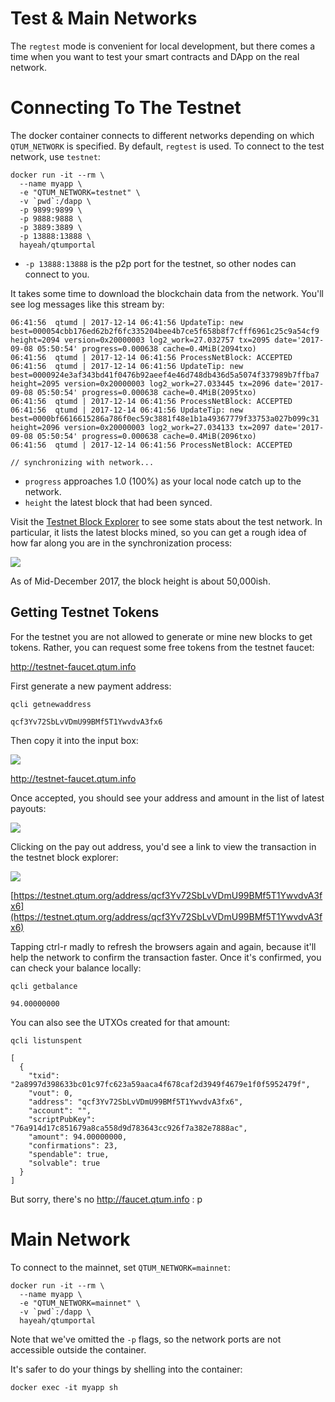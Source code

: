 # Test & Main Networks

The `regtest` mode is convenient for local development, but there comes a time when you want to test your smart contracts and DApp on the real network.

# Connecting To The Testnet

The docker container connects to different networks depending on which `QTUM_NETWORK` is specified. By default, `regtest` is used. To connect to the test network, use `testnet`:

```
docker run -it --rm \
  --name myapp \
  -e "QTUM_NETWORK=testnet" \
  -v `pwd`:/dapp \
  -p 9899:9899 \
  -p 9888:9888 \
  -p 3889:3889 \
  -p 13888:13888 \
  hayeah/qtumportal
```

* `-p 13888:13888` is the p2p port for the testnet, so other nodes can connect to you.

It takes some time to download the blockchain data from the network. You'll see log messages like this stream by:

```
06:41:56  qtumd | 2017-12-14 06:41:56 UpdateTip: new best=000054cbb176ed62b2f6fc335204bee4b7ce5f658b8f7cfff6961c25c9a54cf9 height=2094 version=0x20000003 log2_work=27.032757 tx=2095 date='2017-09-08 05:50:54' progress=0.000638 cache=0.4MiB(2094txo)
06:41:56  qtumd | 2017-12-14 06:41:56 ProcessNetBlock: ACCEPTED
06:41:56  qtumd | 2017-12-14 06:41:56 UpdateTip: new best=0000924e3af343bd41f0476b92aeef4e46d748db436d5a5074f337989b7ffba7 height=2095 version=0x20000003 log2_work=27.033445 tx=2096 date='2017-09-08 05:50:54' progress=0.000638 cache=0.4MiB(2095txo)
06:41:56  qtumd | 2017-12-14 06:41:56 ProcessNetBlock: ACCEPTED
06:41:56  qtumd | 2017-12-14 06:41:56 UpdateTip: new best=0000bf6616615286a786f0ec59c3881f48e1b1a49367779f33753a027b099c31 height=2096 version=0x20000003 log2_work=27.034133 tx=2097 date='2017-09-08 05:50:54' progress=0.000638 cache=0.4MiB(2096txo)
06:41:56  qtumd | 2017-12-14 06:41:56 ProcessNetBlock: ACCEPTED

// synchronizing with network...
```

* `progress` approaches 1.0 (100%) as your local node catch up to the network.
* `height` the latest block that had been synced.

Visit the [Testnet Block Explorer](https://testnet.qtum.org/) to see some stats about the test network. In particular, it lists the latest blocks mined, so you can get a rough idea of how far along you are in the synchronization process:

![](networks/test-explorer.jpg)

As of Mid-December 2017, the block height is about 50,000ish.

## Getting Testnet Tokens

For the testnet you are not allowed to generate or mine new blocks to get tokens. Rather, you can request some free tokens from the testnet faucet:

http://testnet-faucet.qtum.info

First generate a new payment address:

```
qcli getnewaddress

qcf3Yv72SbLvVDmU99BMf5T1YwvdvA3fx6
```

Then copy it into the input box:

![](networks/faucet.jpg)

http://testnet-faucet.qtum.info

Once accepted, you should see your address and amount in the list of latest payouts:

![](networks/faucet-paid.jpg)

Clicking on the pay out address, you'd see a link to view the transaction in the testnet block explorer:

![](networks/faucet-pay-tx.jpg)

[https://testnet.qtum.org/address/qcf3Yv72SbLvVDmU99BMf5T1YwvdvA3fx6](https://testnet.qtum.org/address/qcf3Yv72SbLvVDmU99BMf5T1YwvdvA3fx6)

Tapping ctrl-r madly to refresh the browsers again and again, because it'll help the network to confirm the transaction faster. Once it's confirmed, you can check your balance locally:

```
qcli getbalance

94.00000000
```

You can also see the UTXOs created for that amount:

```
qcli listunspent

[
  {
    "txid": "2a8997d398633bc01c97fc623a59aaca4f678caf2d3949f4679e1f0f5952479f",
    "vout": 0,
    "address": "qcf3Yv72SbLvVDmU99BMf5T1YwvdvA3fx6",
    "account": "",
    "scriptPubKey": "76a914d17c851679a8ca558d9d783643cc926f7a382e7888ac",
    "amount": 94.00000000,
    "confirmations": 23,
    "spendable": true,
    "solvable": true
  }
]
```

But sorry, there's no http://faucet.qtum.info : p

# Main Network

To connect to the mainnet, set `QTUM_NETWORK=mainnet`:

```
docker run -it --rm \
  --name myapp \
  -e "QTUM_NETWORK=mainnet" \
  -v `pwd`:/dapp \
  hayeah/qtumportal
```

Note that we've omitted the `-p` flags, so the network ports are not accessible outside the container.

It's safer to do your things by shelling into the container:

```
docker exec -it myapp sh
```

